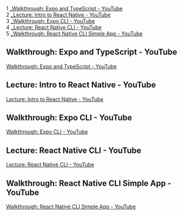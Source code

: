 1 [_Walkthrough: Expo and TypeScript - YouTube](#Walkthrough-Expo-and-TypeScript---YouTube)  
2 [_Lecture: Intro to React Native - YouTube](#Lecture-Intro-to-React-Native---YouTube)  
3 [_Walkthrough: Expo CLI - YouTube](#Walkthrough-Expo-CLI---YouTube)  
4 [_Lecture: React Native CLI - YouTube](#Lecture-React-Native-CLI---YouTube)  
5 [_Walkthrough: React Native CLI Simple App - YouTube](#Walkthrough-React-Native-CLI-Simple-App---YouTube)  
## Walkthrough: Expo and TypeScript - YouTube  
[Walkthrough: Expo and TypeScript - YouTube](https://www.youtube.com/watch?v=Tsd6_M0iXAg)  
  
## Lecture: Intro to React Native - YouTube  
[Lecture: Intro to React Native - YouTube](https://www.youtube.com/watch?v=TAy3NCwL1dU)  
  
## Walkthrough: Expo CLI - YouTube  
[Walkthrough: Expo CLI - YouTube](https://www.youtube.com/watch?v=9rK5FdbOqpk)  
  
## Lecture: React Native CLI - YouTube  
[Lecture: React Native CLI - YouTube](https://www.youtube.com/watch?v=DYA6QMsq1fM)  
  
## Walkthrough: React Native CLI Simple App - YouTube  
[Walkthrough: React Native CLI Simple App - YouTube](https://www.youtube.com/watch?v=U5seBFbbG9I)  
  